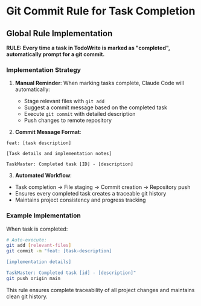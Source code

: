 # Git Commit Rule for Task Completion

## Global Rule Implementation

**RULE: Every time a task in TodoWrite is marked as "completed", automatically prompt for a git commit.**

### Implementation Strategy

1. **Manual Reminder**: When marking tasks complete, Claude Code will automatically:
   - Stage relevant files with `git add`
   - Suggest a commit message based on the completed task
   - Execute `git commit` with detailed description
   - Push changes to remote repository

2. **Commit Message Format**:
```
feat: [task description]

[Task details and implementation notes]

TaskMaster: Completed task [ID] - [description]
```

3. **Automated Workflow**:
- Task completion → File staging → Commit creation → Repository push
- Ensures every completed task creates a traceable git history
- Maintains project consistency and progress tracking

### Example Implementation

When task is completed:
```bash
# Auto-execute:
git add [relevant-files]
git commit -m "feat: [task-description]

[implementation details]

TaskMaster: Completed task [id] - [description]"
git push origin main
```

This rule ensures complete traceability of all project changes and maintains clean git history.